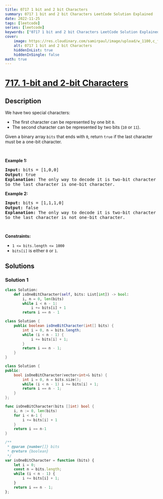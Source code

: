 ```yaml
---
title: 0717 1 bit and 2 bit Characters
summary: 0717 1 bit and 2 bit Characters LeetCode Solution Explained
date: 2022-11-25
tags: [leetcode]
series: [leetcode]
keywords: ["0717 1 bit and 2 bit Characters LeetCode Solution Explained in all languages", "0717 1 bit and 2 bit Characters", "LeetCode", "leetcode solution in Python3 C++ Java Go PHP Ruby Swift TypeScript Rust C# JavaScript C", "GeeksforGeeks", "InterviewBit", "Coding Ninjas", "HackerRank", "HackerEarth", "CodeChef", "TopCoder", "AlgoExpert", "freeCodeCamp", "Codeforces", "GitHub", "AtCoder", "Samir Paul"]
cover:
    image: https://res.cloudinary.com/samirpaul/image/upload/w_1100,c_fit,co_rgb:FFFFFF,l_text:Arial_75_bold:0717 1 bit and 2 bit Characters - Solution Explained/problem-solving.webp
    alt: 0717 1 bit and 2 bit Characters
    hiddenInList: true
    hiddenInSingle: false
math: true
---
```



# [717. 1-bit and 2-bit Characters](https://leetcode.com/problems/1-bit-and-2-bit-characters)


## Description

<p>We have two special characters:</p>

<ul>
	<li>The first character can be represented by one bit <code>0</code>.</li>
	<li>The second character can be represented by two bits (<code>10</code> or <code>11</code>).</li>
</ul>

<p>Given a binary array <code>bits</code> that ends with <code>0</code>, return <code>true</code> if the last character must be a one-bit character.</p>

<p>&nbsp;</p>
<p><strong class="example">Example 1:</strong></p>

<pre>
<strong>Input:</strong> bits = [1,0,0]
<strong>Output:</strong> true
<strong>Explanation:</strong> The only way to decode it is two-bit character and one-bit character.
So the last character is one-bit character.
</pre>

<p><strong class="example">Example 2:</strong></p>

<pre>
<strong>Input:</strong> bits = [1,1,1,0]
<strong>Output:</strong> false
<strong>Explanation:</strong> The only way to decode it is two-bit character and two-bit character.
So the last character is not one-bit character.
</pre>

<p>&nbsp;</p>
<p><strong>Constraints:</strong></p>

<ul>
	<li><code>1 &lt;= bits.length &lt;= 1000</code></li>
	<li><code>bits[i]</code> is either <code>0</code> or <code>1</code>.</li>
</ul>

## Solutions

### Solution 1

<!-- tabs:start -->

```python
class Solution:
    def isOneBitCharacter(self, bits: List[int]) -> bool:
        i, n = 0, len(bits)
        while i < n - 1:
            i += bits[i] + 1
        return i == n - 1
```

```java
class Solution {
    public boolean isOneBitCharacter(int[] bits) {
        int i = 0, n = bits.length;
        while (i < n - 1) {
            i += bits[i] + 1;
        }
        return i == n - 1;
    }
}
```

```cpp
class Solution {
public:
    bool isOneBitCharacter(vector<int>& bits) {
        int i = 0, n = bits.size();
        while (i < n - 1) i += bits[i] + 1;
        return i == n - 1;
    }
};
```

```go
func isOneBitCharacter(bits []int) bool {
	i, n := 0, len(bits)
	for i < n-1 {
		i += bits[i] + 1
	}
	return i == n-1
}
```

```js
/**
 * @param {number[]} bits
 * @return {boolean}
 */
var isOneBitCharacter = function (bits) {
    let i = 0;
    const n = bits.length;
    while (i < n - 1) {
        i += bits[i] + 1;
    }
    return i == n - 1;
};
```

<!-- tabs:end -->

<!-- end -->
